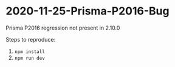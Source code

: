 # 2020-11-25-Prisma-P2016-Bug
Prisma P2016 regression not present in 2.10.0

Steps to reproduce:

1. `npm install`
2. `npm run dev`
